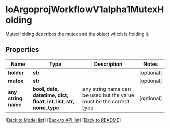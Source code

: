 # IoArgoprojWorkflowV1alpha1MutexHolding

MutexHolding describes the mutex and the object which is holding it.

## Properties
Name | Type | Description | Notes
------------ | ------------- | ------------- | -------------
**holder** | **str** |  | [optional] 
**mutex** | **str** |  | [optional] 
**any string name** | **bool, date, datetime, dict, float, int, list, str, none_type** | any string name can be used but the value must be the correct type | [optional]

[[Back to Model list]](../README.md#documentation-for-models) [[Back to API list]](../README.md#documentation-for-api-endpoints) [[Back to README]](../README.md)


